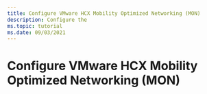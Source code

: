 ```yaml
---
title: Configure VMware HCX Mobility Optimized Networking (MON)
description: Configure the  
ms.topic: tutorial
ms.date: 09/03/2021
---
```


# Configure VMware HCX Mobility Optimized Networking (MON)
